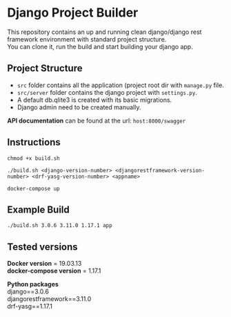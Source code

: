 # Django Project Builder  

This repository contains an up and running clean django/django rest framework environment with standard project structure.  
You can clone it, run the build and start building your django app.  

## Project Structure  

* ```src``` folder contains all the application (project root dir with ```manage.py``` file.  
* ```src/server``` folder contains the django project with ```settings.py```.  
* A default db.qlite3 is created with its basic migrations.  
* Django admin need to be created manually.  

**API documentation** can be found at the url: ```host:8000/swagger```

## Instructions  

```chmod +x build.sh```  

```./build.sh <django-version-number> <djangorestframework-version-number> <drf-yasg-version-number> <appname>```  

```docker-compose up```

## Example Build  

```./build.sh 3.0.6 3.11.0 1.17.1 app```


## Tested versions  
**Docker version** = 19.03.13  
**docker-compose version** = 1.17.1  

**Python packages**  
django==3.0.6  
djangorestframework==3.11.0  
drf-yasg==1.17.1
